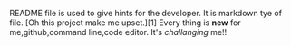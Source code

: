 README file is used to give hints for the developer.
It is markdown tye of file.
[Oh this project make me upset.][1]
Every thing is **new** for me,github,command line,code editor.
It's *challanging* me!!
